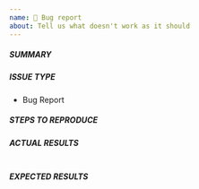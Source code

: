 ```yaml
---
name: 🐛 Bug report
about: Tell us what doesn't work as it should
---
```

<!--- First, verify that your issue is not already reported on GitHub -->

##### SUMMARY
<!--- Explain the problem briefly below -->

##### ISSUE TYPE
- Bug Report

##### STEPS TO REPRODUCE
<!--- Describe exactly how to reproduce the problem, using a minimal test-case -->

##### ACTUAL RESULTS
<!--- Describe what actually happened. -->

<!--- Paste verbatim command output between quotes -->
```paste below

```

##### EXPECTED RESULTS
<!--- Describe what you expected to happen when running the steps above -->
